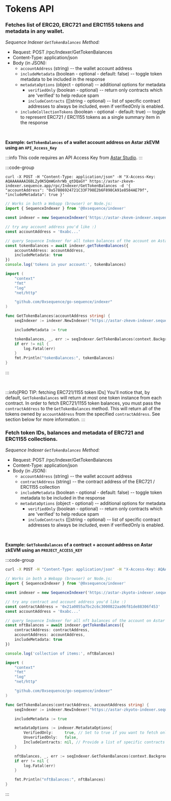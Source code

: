 # Tokens API

### Fetches list of ERC20, ERC721 and ERC1155 tokens and metadata in any wallet.

*Sequence Indexer `GetTokenBalances` Method:*

* Request: POST /rpc/Indexer/GetTokenBalances
* Content-Type: application/json
* Body (in JSON):
	* `accountAddress` (string) -- the wallet account address
	* `includeMetadata` (boolean - optional - default: false) -- toggle token metadata to be included in the response
	* `metadataOptions` (object - optional) -- additional options for metadata
		- `verifiedOnly` (boolean - optional) -- return only contracts which are 'verified' to help reduce spam
		- `includeContracts` ([]string - optional) -- list of specific contract addresses to always be included, even if verifiedOnly is enabled.
    * `includeCollectionTokens` (boolean - optional - default: true) -- toggle to represent ERC721 / ERC1155 tokens as a single summary item in the response
<br />

**Example: `GetTokenBalances` of a wallet account address on Astar zkEVM using an `API_Access_Key`**

:::info
This code requires an API Access Key from [Astar Studio](https://studio.astar.network).
:::

:::code-group

```shell [Curl]
curl -X POST -H "Content-Type: application/json" -H "X-Access-Key: AQAAAAAAAI6BLZy0K5QmWGnhrWb_qtDQaGY" https://astar-zkevm-indexer.sequence.app/rpc/Indexer/GetTokenBalances -d '{ "accountAddress": "0x57886924721C33F798E2b6F898CA91e8584AE79f", "includeMetadata": true }'
```

```ts [Typescript]
// Works in both a Webapp (browser) or Node.js:
import { SequenceIndexer } from '@0xsequence/indexer'

const indexer = new SequenceIndexer('https://astar-zkevm-indexer.sequence.app', 'AQAAAAAAAI6BLZy0K5QmWGnhrWb_qtDQaGY')

// try any account address you'd like :)
const accountAddress = '0xabc...'

// query Sequence Indexer for all token balances of the account on Astar zkEVM
const tokenBalances = await indexer.getTokenBalances({
	accountAddress: accountAddress,
	includeMetadata: true
})
console.log('tokens in your account:', tokenBalances)
```

```go [Go]
import (
	"context"
	"fmt"
	"log"
	"net/http"

	"github.com/0xsequence/go-sequence/indexer"
)

func GetTokenBalances(accountAddress string) {
	seqIndexer := indexer.NewIndexer("https://astar-zkevm-indexer.sequence.app", "AQAAAAAAAI6BLZy0K5QmWGnhrWb_qtDQaGY")

	includeMetadata := true

	tokenBalances, _, err := seqIndexer.GetTokenBalances(context.Background(), &accountAddress, nil, &includeMetadata, nil, nil)
	if err != nil {
		log.Fatal(err)
	}
	fmt.Println("tokenBalances:", tokenBalances)
}
```

:::

<br />

:::info[PRO TIP: fetching ERC721/1155 token IDs]
You'll notice that, by default, `GetTokenBalances` will return at most one token instance from each contract.
In order to fetch ERC721/1155 token balances, you must pass the `contractAddress` to the `GetTokenBalances` method.
This will return all of the tokens owned by `accountAddress` from the specified `contractAddress`.
See section below for more information.
:::

### Fetch token IDs, balances and metadata of ERC721 and ERC1155 collections.

*Sequence Indexer `GetTokenBalances` Method:*

* Request: POST /rpc/Indexer/GetTokenBalances
* Content-Type: application/json
* Body (in JSON):
	* `accountAddress` (string) -- the wallet account address
	* `contractAddress` (string) -- the contract address of the ERC721 / ERC1155 collection
	* `includeMetadata` (boolean - optional - default: false) -- toggle token metadata to be included in the response
	* `metadataOptions` (object - optional) -- additional options for metadata
		- `verifiedOnly` (boolean - optional) -- return only contracts which are 'verified' to help reduce spam
		- `includeContracts` ([]string - optional) -- list of specific contract addresses to always be included, even if verifiedOnly is enabled.
<br />

**Example: `GetTokenBalances` of a contract + account address on Astar zkEVM using an `PROJECT_ACCESS_KEY`**

:::code-group

```bash [Curl]
curl -X POST -H "Content-Type: application/json" -H "X-Access-Key: AQAAAAAAAI6BLZy0K5QmWGnhrWb_qtDQaGY" https://astar-zkevm-indexer.sequence.app/rpc/Indexer/GetTokenBalances -d '{ "contractAddress": "0x631998e91476DA5B870D741192fc5Cbc55F5a52E", "accountAddress": "0x8e3E38fe7367dd3b52D1e281E4e8400447C8d8B9", "includeMetadata": true }'
```


```typescript [Typescript]
// Works in both a Webapp (browser) or Node.js:
import { SequenceIndexer } from '@0xsequence/indexer'

const indexer = new SequenceIndexer('https://astar-zkyoto-indexer.sequence.app', 'AQAAAAAAAI6BLZy0K5QmWGnhrWb_qtDQaGY')

// try any contract and account address you'd like :)
const contractAddress = '0x21a0055a7bc2c6c3000822aa06f81de88306f453'
const accountAddress = '0xabc...'

// query Sequence Indexer for all nft balances of the account on Astar zKyoto
const nftBalances = await indexer.getTokenBalances({
	contractAddress: contractAddress,
	accountAddress: accountAddress,
	includeMetadata: true
})

console.log('collection of items:', nftBalances)
```

```go [Go]
import (
	"context"
	"fmt"
	"log"
	"net/http"

	"github.com/0xsequence/go-sequence/indexer"
)

func GetTokenBalances(contractAddress, accountAddress string) {
	seqIndexer := indexer.NewIndexer("https://astar-zkyoto-indexer.sequence.app", "AQAAAAAAAI6BLZy0K5QmWGnhrWb_qtDQaGY")

	includeMetadata := true

	metadataOptions := indexer.MetadataOptions{
		VerifiedOnly:     true, // Set to true if you want to fetch only verified contracts
		UnverifiedOnly:   false,
		IncludeContracts: nil, // Provide a list of specific contracts to include, if any
	}

	nftBalances, _, err := seqIndexer.GetTokenBalances(context.Background(), &accountAddress, nil, nil, nil, &metadataOptions, nil, nil)
	if err != nil {
		log.Fatal(err)
	}

	fmt.Println("nftBalances:", nftBalances)
}
```
:::